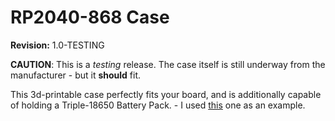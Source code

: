 # RP2040-868 Case


__Revision:__ 1.0-TESTING


__CAUTION__: This is a _testing_ release. The case itself is still underway from the manufacturer - but it __should__ fit.


This 3d-printable case perfectly fits your board, and is additionally capable of holding a Triple-18650 Battery Pack. - I used [this](https://www.adafruit.com/product/5035) one as an example.
